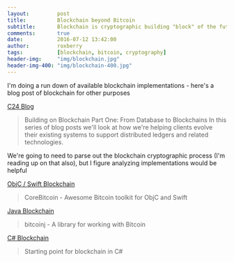```yaml
---
layout:         post
title:          Blockchain beyond Bitcoin
subtitle:       Blockchain is cryptographic building "block" of the future
comments:       true
date:           2016-07-12 13:42:00
author:         roxberry
tags:           [blockchain, bitcoin, cryptography]
header-img:     "img/blockchain.jpg"
header-img-400: "img/blockchain-400.jpg"
---
```

I'm doing a run down of available blockchain implementations - here's a blog post of blockchain for other purposes 

[C24 Blog](https://blog.c24tech.com/data-geek/building-on-blockchain-part-one-from-database-to-blockchain)

>Building on Blockchain Part One: From Database to Blockchains
In this series of blog posts we'll look at how we're helping clients evolve their existing systems to support distributed ledgers and related technologies.

We're going to need to parse out the blockchain cryptographic process (I'm reading up on that also), but I figure analyzing implementations would be helpful

[ObjC / Swift Blockchain](https://github.com/oleganza/CoreBitcoin)

>CoreBitcoin - Awesome Bitcoin toolkit for ObjC and Swift

[Java Blockchain](https://github.com/roxberry/bitcoinj)

>bitcoinj - A library for working with Bitcoin


[C# Blockchain](https://github.com/roxberry/BlockchainProgramming)

>Starting point for blockchain in C#
